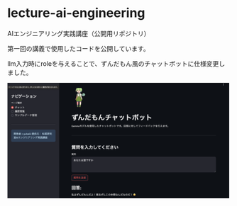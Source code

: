 # lecture-ai-engineering

AIエンジニアリング実践講座（公開用リポジトリ）

第一回の講義で使用したコードを公開しています。

llm入力時にroleを与えることで、ずんだもん風のチャットボットに仕様変更しました。

<img src="./sample_page.png" alt="sample" width="500"/>
